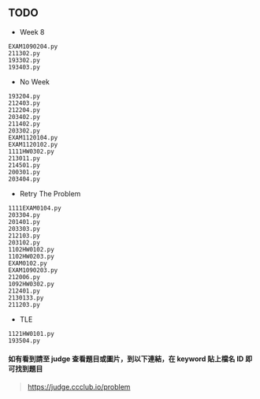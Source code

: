 ## TODO

- Week 8
```
EXAM1090204.py
211302.py
193302.py
193403.py
```

- No Week
```
193204.py
212403.py
212204.py
203402.py
211402.py
203302.py
EXAM1120104.py
EXAM1120102.py
1111HW0302.py
213011.py
214501.py
200301.py
203404.py
```

- Retry The Problem
```
1111EXAM0104.py
203304.py
201401.py
203303.py
212103.py
203102.py
1102HW0102.py
1102HW0203.py
EXAM0102.py
EXAM1090203.py
212006.py
1092HW0302.py
212401.py
2130133.py
211203.py
```

- TLE
```
1121HW0101.py
193504.py
```

#### 如有看到請至 judge 查看題目或圖片，到以下連結，在 keyword 貼上檔名 ID 即可找到題目

> https://judge.ccclub.io/problem